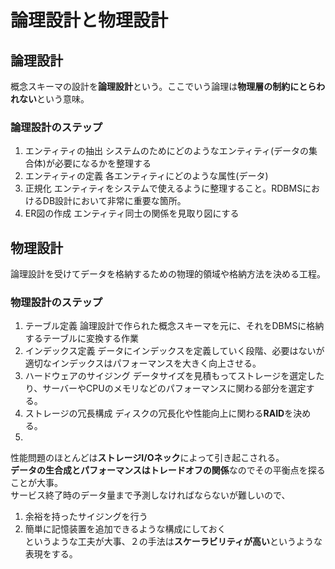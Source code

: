# 論理設計と物理設計

## 論理設計

概念スキーマの設計を**論理設計**という。ここでいう論理は**物理層の制約にとらわれない**という意味。  

### 論理設計のステップ

1. エンティティの抽出
  システムのためにどのようなエンティティ(データの集合体)が必要になるかを整理する
2. エンティティの定義
  各エンティティにどのような属性(データ)
3. 正規化
  エンティティをシステムで使えるように整理すること。RDBMSにおけるDB設計において非常に重要な箇所。
4. ER図の作成
  エンティティ同士の関係を見取り図にする

## 物理設計

論理設計を受けてデータを格納するための物理的領域や格納方法を決める工程。  

### 物理設計のステップ

1. テーブル定義
  論理設計で作られた概念スキーマを元に、それをDBMSに格納するテーブルに変換する作業
2. インデックス定義
  データにインデックスを定義していく段階、必要はないが適切なインデックスはパフォーマンスを大きく向上させる。  
3. ハードウェアのサイジング
  データサイズを見積もってストレージを選定したり、サーバーやCPUのメモリなどのパフォーマンスに関わる部分を選定する。  
4. ストレージの冗長構成
  ディスクの冗長化や性能向上に関わる**RAID**を決める。  
5. 
性能問題のほとんどは**ストレージI/Oネック**によって引き起こされる。  
**データの生合成とパフォーマンスはトレードオフの関係**なのでその平衡点を探ることが大事。  
サービス終了時のデータ量まで予測しなければならないが難しいので、
1. 余裕を持ったサイジングを行う
2. 簡単に記憶装置を追加できるような構成にしておく  
というような工夫が大事、２の手法は**スケーラビリティが高い**というような表現をする。  


